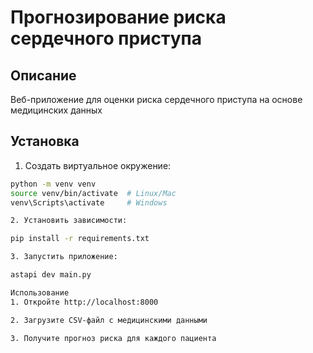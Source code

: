 # Прогнозирование риска сердечного приступа

## Описание
Веб-приложение для оценки риска сердечного приступа на основе медицинских данных

## Установка

1. Создать виртуальное окружение:
```bash
python -m venv venv
source venv/bin/activate  # Linux/Mac
venv\Scripts\activate     # Windows

2. Установить зависимости:

pip install -r requirements.txt

3. Запустить приложение:

astapi dev main.py

Использование
1. Откройте http://localhost:8000

2. Загрузите CSV-файл с медицинскими данными

3. Получите прогноз риска для каждого пациента
